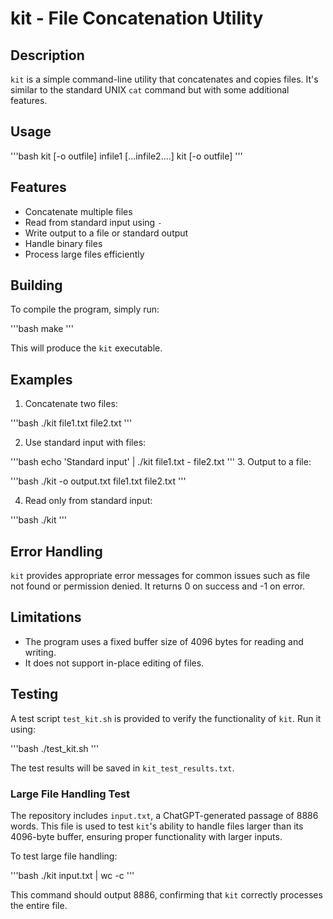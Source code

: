 # kit - File Concatenation Utility

## Description

`kit` is a simple command-line utility that concatenates and copies files. It's similar to the standard UNIX `cat` command but with some additional features.

## Usage

'''bash
kit [-o outfile] infile1 [...infile2....]
kit [-o outfile]
'''

## Features

- Concatenate multiple files
- Read from standard input using `-`
- Write output to a file or standard output
- Handle binary files
- Process large files efficiently

## Building

To compile the program, simply run:

'''bash
make
'''

This will produce the `kit` executable.

## Examples

1. Concatenate two files:

'''bash
./kit file1.txt file2.txt
'''

2. Use standard input with files:

'''bash
echo 'Standard input' | ./kit file1.txt - file2.txt
'''
3. Output to a file:

'''bash
./kit -o output.txt file1.txt file2.txt
'''

4. Read only from standard input:

'''bash
./kit
'''

## Error Handling

`kit` provides appropriate error messages for common issues such as file not found or permission denied. It returns 0 on success and -1 on error.

## Limitations

- The program uses a fixed buffer size of 4096 bytes for reading and writing.
- It does not support in-place editing of files.

## Testing

A test script `test_kit.sh` is provided to verify the functionality of `kit`. Run it using:

'''bash
./test_kit.sh
'''

The test results will be saved in `kit_test_results.txt`.


### Large File Handling Test

The repository includes `input.txt`, a ChatGPT-generated passage of 8886 words. This file is used to test `kit`'s ability to handle files larger than its 4096-byte buffer, ensuring proper functionality with larger inputs.

To test large file handling:

'''bash
./kit input.txt | wc -c
'''

This command should output 8886, confirming that `kit` correctly processes the entire file.